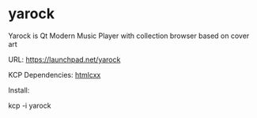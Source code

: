 yarock
======

Yarock is Qt Modern Music Player with collection browser based on cover art

URL: https://launchpad.net/yarock

KCP Dependencies:
[htmlcxx](../../../htmlcxx)

Install:

kcp -i yarock


